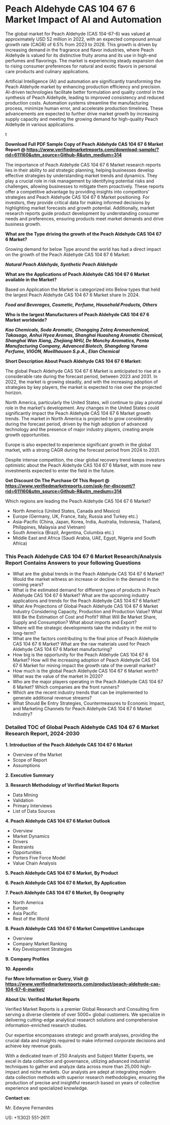 <meta name="title" content="Global  Peach Aldehyde CAS 104 67 6 Market Impact of AI and Automation"><meta name="description" content="  The global market for Peach Aldehyde (CAS 104-67-6) was valued at approximately USD 52 million in 2022, with an expected compound annual growth rate (CAGR) of 6.5% f"><meta name="title" content=" Peach Aldehyde CAS 104 67 6 Market Size, Share, Scope, Trends, Growth, Opportunities, Analysis, Forecast"> <h1>Peach Aldehyde CAS 104 67 6 Market Impact of AI and Automation</h1> <p>The global market for Peach Aldehyde (CAS 104-67-6) was valued at approximately USD 52 million in 2022, with an expected compound annual growth rate (CAGR) of 6.5% from 2023 to 2028. This growth is driven by increasing demand in the fragrance and flavor industries, where Peach Aldehyde is valued for its distinctive fruity aroma and its use in high-end perfumes and flavorings. The market is experiencing steady expansion due to rising consumer preferences for natural and exotic flavors in personal care products and culinary applications.</p> <p>Artificial Intelligence (AI) and automation are significantly transforming the Peach Aldehyde market by enhancing production efficiency and precision. AI-driven technologies facilitate better formulation and quality control in the synthesis of Peach Aldehyde, leading to improved consistency and reduced production costs. Automation systems streamline the manufacturing process, minimize human error, and accelerate production timelines. These advancements are expected to further drive market growth by increasing supply capacity and meeting the growing demand for high-quality Peach Aldehyde in various applications.</p> t</p><p id="" class=""><strong>Download Full PDF Sample Copy of Peach Aldehyde CAS 104 67 6 Market Report @ <a href="https://www.verifiedmarketreports.com/download-sample/?rid=611160&utm_source=Github-R&utm_medium=314" target="_blank">https://www.verifiedmarketreports.com/download-sample/?rid=611160&utm_source=Github-R&utm_medium=314</a></strong></p><p>The importance of&nbsp;Peach Aldehyde CAS 104 67 6 Market research reports lies in their ability to aid strategic planning, helping businesses develop effective strategies by understanding market trends and dynamics. They play a crucial role in risk management by identifying potential risks and challenges, allowing businesses to mitigate them proactively. These reports offer a competitive advantage by providing insights into competitors' strategies and Peach Aldehyde CAS 104 67 6 Market positioning. For investors, they provide critical data for making informed decisions by highlighting market forecasts and growth potential. Additionally, market research reports guide product development by understanding consumer needs and preferences, ensuring products meet market demands and drive business growth.</p><p><strong>What are the&nbsp;Type driving the growth of the Peach Aldehyde CAS 104 67 6 Market?</strong></p><p id="" class="">Growing demand for below Type around the world has had a direct impact on the growth of the Peach Aldehyde CAS 104 67 6 Market:</p><em><strong>Natural Peach Aldehyde, Synthetic Peach Aldehyde</strong></em></p><strong>What are the&nbsp;Applications&nbsp;of Peach Aldehyde CAS 104 67 6 Market available in the Market?</strong></p><p id="" class="">Based on Application the Market is categorized into Below types that held the largest Peach Aldehyde CAS 104 67 6 Market share In 2024.</p><em><strong>Food and Beverages, Cosmetic, Perfume, Household Products, Others</strong></em></p><strong>Who is the largest Manufacturers of Peach Aldehyde CAS 104 67 6 Market worldwide?</strong></p><p><em><strong>Kao Chemicals, Soda Aromatic, Chongqing Zoteq Aromachemical, Takasago, Anhui Hyea Aromas, Shanghai Huasheng Aromatic Chemical, Shanghai Wan Xiang, Zhejiang NHU, De Monchy Aromatics, Penta Manufacturing Company, Advanced Biotech, Shangdong Yaroma Perfume, VIGON, Moellhausen S.p.A., Elan Chemical</strong></em></p><p id="" class=""><strong>Short Description About Peach Aldehyde CAS 104 67 6 Market:</strong></p><p>The global Peach Aldehyde CAS 104 67 6 Market is anticipated to rise at a considerable rate during the forecast period, between 2023 and 2031. In 2022, the market is growing steadily, and with the increasing adoption of strategies by key players, the market is expected to rise over the projected horizon.</p><p>North America, particularly the United States, will continue to play a pivotal role in the market's development. Any changes in the United States could significantly impact the Peach Aldehyde CAS 104 67 6 Market growth trends. The market in North America is projected to grow considerably during the forecast period, driven by the high adoption of advanced technology and the presence of major industry players, creating ample growth opportunities.</p><p>Europe is also expected to experience significant growth in the global market, with a strong CAGR during the forecast period from 2024 to 2031.</p><p>Despite intense competition, the clear global recovery trend keeps investors optimistic about the Peach Aldehyde CAS 104 67 6 Market, with more new investments expected to enter the field in the future.</p><p id="" class=""><strong>Get Discount On The Purchase Of This Report @ <a href="https://www.verifiedmarketreports.com/ask-for-discount/?rid=611160&utm_source=Github-R&utm_medium=314" target="_blank">https://www.verifiedmarketreports.com/ask-for-discount/?rid=611160&utm_source=Github-R&utm_medium=314</a></strong></p>Which regions are leading the Peach Aldehyde CAS 104 67 6 Market?</p><ul><li>North America (United States, Canada and Mexico)</li><li>Europe (Germany, UK, France, Italy, Russia and Turkey etc.)</li><li>Asia-Pacific (China, Japan, Korea, India, Australia, Indonesia, Thailand, Philippines, Malaysia and Vietnam)</li><li>South America (Brazil, Argentina, Columbia etc.)</li><li>Middle East and Africa (Saudi Arabia, UAE, Egypt, Nigeria and South Africa)</li></ul><h3 id="" class="">This Peach Aldehyde CAS 104 67 6 Market Research/Analysis Report Contains Answers to your following Questions</h3><ul><li>What are the global trends in the Peach Aldehyde CAS 104 67 6 Market? Would the market witness an increase or decline in the demand in the coming years?</li><li>What is the estimated demand for different types of products in Peach Aldehyde CAS 104 67 6 Market? What are the upcoming industry applications and trends for the Peach Aldehyde CAS 104 67 6 Market?</li><li>What Are Projections of Global Peach Aldehyde CAS 104 67 6 Market Industry Considering Capacity, Production and Production Value? What Will Be the Estimation of Cost and Profit? What Will Be Market Share, Supply and Consumption? What about imports and Export?</li><li>Where will the strategic developments take the industry in the mid to long-term?</li><li>What are the factors contributing to the final price of Peach Aldehyde CAS 104 67 6 Market? What are the raw materials used for Peach Aldehyde CAS 104 67 6 Market manufacturing?</li><li>How big is the opportunity for the Peach Aldehyde CAS 104 67 6 Market? How will the increasing adoption of Peach Aldehyde CAS 104 67 6 Market for mining impact the growth rate of the overall market?</li><li>How much is the global Peach Aldehyde CAS 104 67 6 Market worth? What was the value of the market In 2020?</li><li>Who are the major players operating in the Peach Aldehyde CAS 104 67 6 Market? Which companies are the front runners?</li><li>Which are the recent industry trends that can be implemented to generate additional revenue streams?</li><li>What Should Be Entry Strategies, Countermeasures to Economic Impact, and Marketing Channels for Peach Aldehyde CAS 104 67 6 Market Industry?</li></ul><h3 id="" class="">Detailed TOC of Global Peach Aldehyde CAS 104 67 6 Market Research Report, 2024-2030</h3><p id="" class=""><strong>1. Introduction of the Peach Aldehyde CAS 104 67 6 Market</strong></p><ul><li>Overview of the Market</li><li>Scope of Report</li><li>Assumptions</li></ul><p id="" class=""><strong>2. Executive Summary</strong></p><p id="" class=""><strong>3. Research Methodology of Verified Market Reports</strong></p><ul><li>Data Mining</li><li>Validation</li><li>Primary Interviews</li><li>List of Data Sources</li></ul><p id="" class=""><strong>4. Peach Aldehyde CAS 104 67 6 Market Outlook</strong></p><ul><li>Overview</li><li>Market Dynamics</li><li>Drivers</li><li>Restraints</li><li>Opportunities</li><li>Porters Five Force Model</li><li>Value Chain Analysis</li></ul><p id="" class=""><strong>5. Peach Aldehyde CAS 104 67 6 Market, By Product</strong></p><p id="" class=""><strong>6. Peach Aldehyde CAS 104 67 6 Market, By Application</strong></p><p id="" class=""><strong>7. Peach Aldehyde CAS 104 67 6 Market, By Geography</strong></p><ul><li>North America</li><li>Europe</li><li>Asia Pacific</li><li>Rest of the World</li></ul><p id="" class=""><strong>8. Peach Aldehyde CAS 104 67 6 Market Competitive Landscape</strong></p><ul><li>Overview</li><li>Company Market Ranking</li><li>Key Development Strategies</li></ul><p id="" class=""><strong>9. Company Profiles</strong></p><p id="" class=""><strong>10. Appendix</strong></p><p id="" class=""><strong>For More Information or Query, Visit @ <a href="https://www.verifiedmarketreports.com/product/peach-aldehyde-cas-104-67-6-market/" target="_blank">https://www.verifiedmarketreports.com/product/peach-aldehyde-cas-104-67-6-market/</a></strong></p><p id="" class=""><strong>About Us: Verified Market Reports</strong></p><p id="" class="">Verified Market Reports is a premier Global Research and Consulting firm serving a diverse clientele of over 5000+ global customers. We specialize in delivering cutting-edge analytical research solutions and comprehensive information-enriched research studies.</p><p id="" class="">Our expertise encompasses strategic and growth analyses, providing the crucial data and insights required to make informed corporate decisions and achieve key revenue goals.</p><p id="" class="">With a dedicated team of 250 Analysts and Subject Matter Experts, we excel in data collection and governance, utilizing advanced industrial techniques to gather and analyze data across more than 25,000 high-impact and niche markets. Our analysts are adept at integrating modern data collection methods with superior research methodologies, ensuring the production of precise and insightful research based on years of collective experience and specialized knowledge.</p><p id="" class=""><strong>Contact us:</strong></p><p id="" class="">Mr. Edwyne Fernandes</p><p id="" class="">US: +1(302) 551-2611</p>